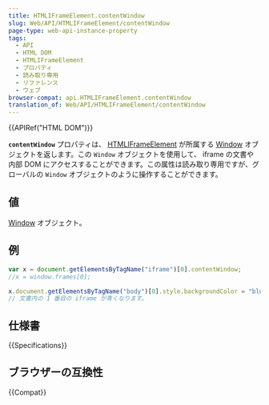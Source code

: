 ```yaml
---
title: HTMLIFrameElement.contentWindow
slug: Web/API/HTMLIFrameElement/contentWindow
page-type: web-api-instance-property
tags:
  - API
  - HTML DOM
  - HTMLIFrameElement
  - プロパティ
  - 読み取り専用
  - リファレンス
  - ウェブ
browser-compat: api.HTMLIFrameElement.contentWindow
translation_of: Web/API/HTMLIFrameElement/contentWindow
---
```

{{APIRef("HTML DOM")}}

**`contentWindow`** プロパティは、 [HTMLIFrameElement](/ja/docs/Web/API/HTMLIFrameElement) が所属する [Window](/ja/docs/Web/API/Window) オブジェクトを返します。この `Window` オブジェクトを使用して、 iframe の文書や内部 DOM にアクセスすることができます。この属性は読み取り専用ですが、グローバルの `Window` オブジェクトのように操作することができます。

## 値

[Window](/ja/docs/Web/API/Window) オブジェクト。

## 例

```js
var x = document.getElementsByTagName("iframe")[0].contentWindow;
//x = window.frames[0];

x.document.getElementsByTagName("body")[0].style.backgroundColor = "blue";
// 文書内の 1 番目の iframe が青くなります。
```

## 仕様書

{{Specifications}}

## ブラウザーの互換性

{{Compat}}
